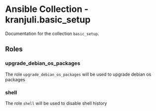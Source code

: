 # Ansible Collection - kranjuli.basic_setup

Documentation for the collection `basic_setup`.

## Roles

### upgrade_debian_os_packages

The role `upgrade_debian_os_packages` will be used to upgrade debian os packages

### shell

The role `shell` will be used to disable shell history
